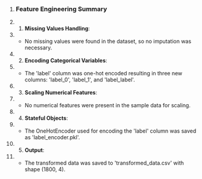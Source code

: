 1. ### Feature Engineering Summary
2. 1. **Missing Values Handling**:
3.    - No missing values were found in the dataset, so no imputation was necessary.
4. 2. **Encoding Categorical Variables**:
5.    - The 'label' column was one-hot encoded resulting in three new columns: 'label_0', 'label_1', and 'label_label'.
6. 3. **Scaling Numerical Features**:
7.    - No numerical features were present in the sample data for scaling.
8. 4. **Stateful Objects**:
9.    - The OneHotEncoder used for encoding the 'label' column was saved as 'label_encoder.pkl'.
10. 5. **Output**:
11.    - The transformed data was saved to 'transformed_data.csv' with shape (1800, 4).
